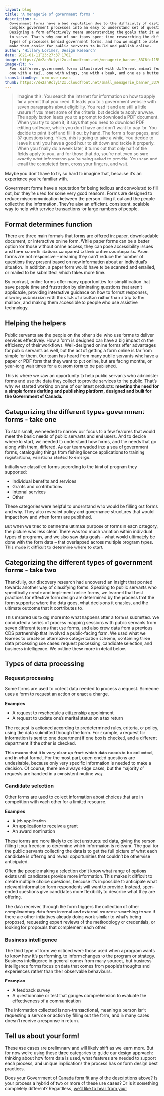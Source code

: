 ```yaml
---
layout: blog
title: 'A menagerie of government forms '
description: >-
  Government forms have a bad reputation due to the difficulty of distilling
  complex government processes into an easy to understand set of questions.
  Designing a form effectively means understanding the goals that it was created
  to serve. That’s why one of our teams spent time researching the different
  types of processes behind government forms, and how we might be able to help
  make them easier for public servants to build and publish online.
author: 'Hillary Lorimer, Design Research'
date: 2021-01-11T23:27:37.170Z
image: https://de2an9clyit2x.cloudfront.net/menagerie_banner_3376fc1155.jpg
image-alt: >-
  Four different government forms illustrated with different animal features:
  one with a tail, one with wings, one with a beak, and one as a butterfly.
translationKey: form-use-cases
thumb: https://de2an9clyit2x.cloudfront.net/small_menagerie_banner_3376fc1155.jpg
---
```

> Imagine this: You search the internet for information on how to apply for a permit that you need. It leads you to a government website with seven paragraphs about eligibility. You read it and are still a little unsure if you meet some of the criteria, but decide to apply anyway. The apply button leads you to a prompt to download a PDF document. When you try to open it, it says that you need to download PDF editing software, which you don’t have and don’t want to pay for. You decide to print it off and fill it out by hand. The form is four pages, and 37 questions long. Yikes, this is going to take a while. You decide to leave it until you have a good hour to sit down and tackle it properly. When you finally do a week later, it turns out that only half of the fields apply to you, and for those that do, you’re not even so sure exactly what information you’re being asked to provide. You scan and email the completed form, cross your fingers, and wait.

Maybe you don’t have to try so hard to imagine that, because it’s an experience you’re familiar with.

Government forms have a reputation for being tedious and convoluted to fill out, but they’re used for some very good reasons. Forms are designed to reduce miscommunication between the person filling it out and the people collecting the information. They’re also an efficient, consistent,  scalable way to help with service transactions for large numbers of people.

## Format determines function

There are three main formats that forms are offered in: paper, downloadable document, or interactive online form. While paper forms can be a better option for those without online access, they can pose accessibility issues and have some limitations compared to their online counterparts. Paper forms are not responsive – meaning they can’t reduce the number of questions they present based on new information about an individual’s situation. In addition, a paper form would have to be scanned and emailed, or mailed to be submitted, which takes more time.

By contrast, online forms offer many opportunities for simplification that save people time and frustration by eliminating questions that aren’t applicable, providing interactive guidance on how to format responses, allowing submission with the click of a button rather than a trip to the mailbox, and making them accessible to people who use assistive technology.

## Helping the helpers

Public servants are the people on the other side, who use forms to deliver services effectively. How a form is designed can have a big impact on the efficiency of their workflows. Well-designed online forms offer advantages for public servants as well,  but the act of getting a form online is far from simple for them. Our team has heard from many public servants who have a paper or PDF form that they want to put online, but are facing months,  or year-long wait times for a custom form to be published.

This is where we saw an opportunity to help public servants who administer forms  and use the data they collect to provide services to the public.  That’s why we started working on one of our latest products: **meeting the need for a simple forms drafting and publishing platform, designed and built for the Government of Canada.**

## Categorizing the different types government forms - take one

To start small, we needed to narrow our focus to a few features that would meet the basic needs of public servants and end users. And to decide where to start, we needed to understand how forms, and the needs that go along with them, differed. As our team waded into a sea of government forms, cataloguing things from fishing licence applications to training registrations, variations started to emerge.

 Initially we classified forms according to the kind of program they supported:

* Individual benefits and services
* Grants and contributions
* Internal services
* Other

These categories were helpful to understand who would be filling out forms and why. They also revealed policy and governance structures that would impact how and when forms are published.

But when we tried to define the ultimate purpose of forms in each category, the picture was less clear. There was too much variation within individual types of programs, and we also saw data goals – what would ultimately be done with the form data – that overlapped across multiple program types. This made it difficult to determine where to start.

## Categorizing the different types of government forms - take two

Thankfully, our discovery research had uncovered an insight that pointed towards another way of classifying forms. Speaking to public servants who specifically create and implement online forms, we learned that best practices for effective form design are determined by the process that the form supports: where the data goes, what decisions it enables, and the ultimate outcome that it contributes to.

This inspired us to dig more into what happens after a form is submitted. We conducted a series of process mapping sessions with public servants from seven different teams that use forms, and also drew data from a previous CDS partnership that involved a public-facing form. We used what we learned to create an alternative categorization scheme, containing three data processing use cases: request processing, candidate selection, and business intelligence. We outline these more in detail below.

## Types of data processing

### Request processing

Some forms are used to collect data needed to process a request. Someone uses a form to request an action or enact a change.

**Examples**

* A request to reschedule a citizenship appointment
* A request to update one’s marital status on a tax return

The request is actioned according to predetermined rules, criteria, or policy, using the data submitted through the form. For example, a request for information is sent to one department if one box is checked, and a different department if the other is checked.

This means that it is very clear up front which data needs to be collected, and in what format. For the most part, open ended questions are undesirable, because only very specific information is needed to make a decision. Of course, there are always edge cases, but the majority of requests are handled in a consistent routine way.

### Candidate selection

Other forms are used to collect information about choices that are in competition with each other for a limited resource.

**Examples**

* A job application
* An application to receive a grant
* An award nomination

These forms are more likely to collect unstructured data, giving the person filling it out  freedom to determine which information is relevant. The goal for the public servants collecting the data is to get the full picture of what each candidate is offering and reveal opportunities that couldn’t be otherwise anticipated.

Often the people making a selection don’t know what range of options exists until candidates provide more information. This makes it difficult to create multiple choice questions, because it’s impossible to anticipate what relevant information form respondents will want to provide. Instead, open-ended questions give candidates more flexibility to describe what they are offering.

The data received through the form triggers the collection of other complimentary data from internal and external sources: searching to see if there are other initiatives already doing work similar to what’s being proposed, requesting expert reviews of the methodology or credentials, or looking for proposals that complement each other.

### Business intelligence

The third type of form we noticed were those used when a program wants to know how it’s performing, to inform changes to the program or strategy. Business intelligence in general comes from many sources, but business intelligence forms focus on data that comes from  people’s thoughts and experiences rather than their observable behaviours.

**Examples**

* A feedback survey
* A questionnaire or test that gauges comprehension to evaluate the effectiveness of a communication

The information collected is non-transactional, meaning a person isn’t requesting a service or action by filling out the form, and in many cases doesn’t receive a response in return.

## Tell us about your form!
These use cases are preliminary and will likely shift as we learn more. But for now we’re using these three categories to guide our design approach: thinking about how form data is used, what features are needed to support each process, and unique implications the process has on form design best practices.

Does your Government of Canada form fit any of the descriptions above? Is your process a hybrid of two or more of these use cases? Or is it something completely different? Regardless, [we’d like to hear from you!](mailto:steven.talbot@cds-snc.ca)
